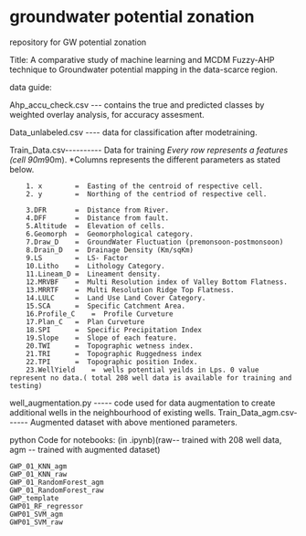 # groundwater potential zonation
 repository for GW potential zonation

Title: A comparative study of machine learning and MCDM Fuzzy-AHP technique to Groundwater potential mapping in the data-scarce region.

data guide:

Ahp_accu_check.csv ---   contains the true and predicted classes by weighted overlay analysis, 		    for accuracy assesment.

Data_unlabeled.csv ---- data for classification after modetraining.

Train_Data.csv---------- Data for training
		*Every row represents a features (cell 90m*90m).
		*Columns represents the different parameters as stated below.
	
		1. x		=  Easting of the centroid of respective cell.
		2. y		=  Northing of the centriod of respective cell.
		
		3.DFR		=  Distance from River.
		4.DFF		=  Distance from fault.
		5.Altitude	=  Elevation of cells.
		6.Geomorph	=  Geomorphological category.
		7.Draw_D	=  GroundWater Fluctuation (premonsoon-postmonsoon)
		8.Drain_D	=  Drainage Density (Km/sqKm)
		9.LS		=  LS- Factor
		10.Litho	=  Lithology Category.
		11.Lineam_D	=  Lineament density.
		12.MRVBF	=  Multi Resolution index of Valley Bottom Flatness.
		13.MRRTF	=  Multi Resolution Ridge Top Flatness.
		14.LULC		=  Land Use Land Cover Category.
		15.SCA		=  Specific Catchment Area.
		16.Profile_C	=  Profile Curveture
		17.Plan_C	=  Plan Curveture
		18.SPI		=  Specific Precipitation Index
		19.Slope	=  Slope of each feature.
		20.TWI		=  Topographic wetness index.
		21.TRI		=  Topographic Ruggedness index
		22.TPI		=  Topographic position Index.
		23.WellYield	=  wells potential yeilds in Lps. 0 value represent no data.( total 208 well data is available for training and testing)

well_augmentation.py ----- code used for data augmentation to create additional wells in the neighbourhood of existing wells.
Train_Data_agm.csv------ Augmented dataset with above mentioned parameters.

python Code for notebooks: (in .ipynb)(raw-- trained with 208 well data, agm -- trained with augmented dataset)

	GWP_01_KNN_agm
	GWP_01_KNN_raw
	GWP_01_RandomForest_agm
	GWP_01_RandomForest_raw
	GWP_template
	GWP01_RF_regressor
	GWP01_SVM_agm
	GWP01_SVM_raw
